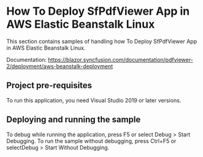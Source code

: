 # How To Deploy SfPdfViewer App in AWS Elastic Beanstalk Linux
This section contains samples of handling how To Deploy SfPdfViewer App in AWS Elastic Beanstalk Linux.

Documentation: https://blazor.syncfusion.com/documentation/pdfviewer-2/deployment/aws-beanstalk-deployment

## Project pre-requisites
To run this application, you need Visual Studio 2019 or later versions.

## Deploying and running the sample
To debug while running the application, press F5 or select Debug > Start Debugging. To run the sample without debugging, press Ctrl+F5 or selectDebug > Start Without Debugging.